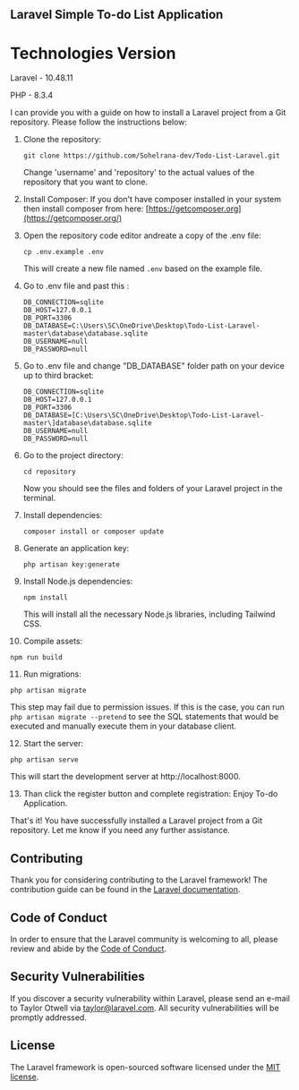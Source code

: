 ## Laravel Simple To-do List Application

# Technologies Version
<p>Laravel - 10.48.11</p>
<p>PHP - 8.3.4</p>

I can provide you with a guide on how to install a Laravel project from a Git repository. Please follow the instructions below:

1. Clone the repository:
   ```
   git clone https://github.com/Sohelrana-dev/Todo-List-Laravel.git
   ```
   Change 'username' and 'repository' to the actual values of the repository that you want to clone.
   
2. Install Composer:
   If you don't have composer installed in your system then install composer from here: [https://getcomposer.org](https://getcomposer.org/)

3. Open the repository code editor andreate a copy of the .env file:
   ```
   cp .env.example .env
   ```
   This will create a new file named `.env` based on the example file.    
   
4. Go to .env file and past this :
   ```
   DB_CONNECTION=sqlite
   DB_HOST=127.0.0.1
   DB_PORT=3306
   DB_DATABASE=C:\Users\SC\OneDrive\Desktop\Todo-List-Laravel-master\database\database.sqlite
   DB_USERNAME=null
   DB_PASSWORD=null
   ```

5. Go to .env file and change "DB_DATABASE" folder path on your device up to third bracket:
   ```
   DB_CONNECTION=sqlite
   DB_HOST=127.0.0.1
   DB_PORT=3306
   DB_DATABASE=[C:\Users\SC\OneDrive\Desktop\Todo-List-Laravel-master\]database\database.sqlite
   DB_USERNAME=null
   DB_PASSWORD=null
   ```   

6. Go to the project directory:
   ```
   cd repository
   ```
   Now you should see the files and folders of your Laravel project in the terminal.

7. Install dependencies:
   ```
   composer install or composer update
   ```

8. Generate an application key:
   ```
   php artisan key:generate
   ```

9. Install Node.js dependencies:
   ```
   npm install
   ```
   This will install all the necessary Node.js libraries, including Tailwind CSS.

10. Compile assets:
   ```
   npm run build
   ```
11. Run migrations:
   ```
   php artisan migrate
   ```
   This step may fail due to permission issues. If this is the case, you can run `php artisan migrate --pretend` to see the SQL statements that would be executed and manually execute them in your database client.

12. Start the server:
   ```
   php artisan serve
   ```
   This will start the development server at http://localhost:8000.

13. Than click the register button and complete registration:
   Enjoy To-do Application.   

That's it! You have successfully installed a Laravel project from a Git repository. Let me know if you need any further assistance.


## Contributing

Thank you for considering contributing to the Laravel framework! The contribution guide can be found in the [Laravel documentation](https://laravel.com/docs/contributions).

## Code of Conduct

In order to ensure that the Laravel community is welcoming to all, please review and abide by the [Code of Conduct](https://laravel.com/docs/contributions#code-of-conduct).

## Security Vulnerabilities

If you discover a security vulnerability within Laravel, please send an e-mail to Taylor Otwell via [taylor@laravel.com](mailto:taylor@laravel.com). All security vulnerabilities will be promptly addressed.

## License

The Laravel framework is open-sourced software licensed under the [MIT license](https://opensource.org/licenses/MIT).

